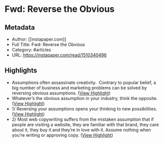 # Fwd: Reverse the Obvious

## Metadata
- Author: [[instapaper.com]]
- Full Title: Fwd: Reverse the Obvious
- Category: #articles
- URL: https://instapaper.com/read/1510340496

## Highlights
- Assumptions often assassinate creativity. 
  Contrary to popular belief, a big number of business and marketing problems can be solved by reversing obvious assumptions. ([View Highlight](https://instapaper.com/read/1510340496/19701034))
- Whatever’s the obvious assumption in your industry, think the opposite. ([View Highlight](https://instapaper.com/read/1510340496/19701041))
- 1/ Reversing your assumptions opens your thinking to new possibilities. ([View Highlight](https://instapaper.com/read/1510340496/19701042))
- 2/ Most web copywriting suffers from the mistaken assumption that if people are visiting a website, they are familiar with that brand, they care about it, they buy it and they’re in love with it.
  Assume nothing when you’re writing or approving copy. ([View Highlight](https://instapaper.com/read/1510340496/19701043))
